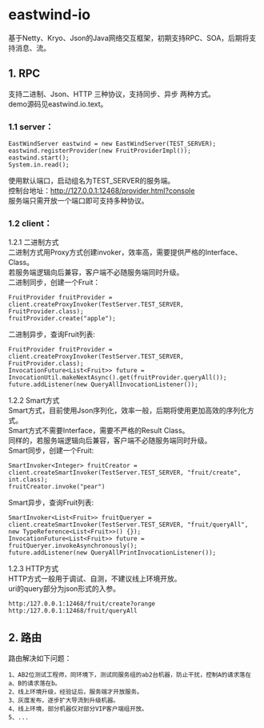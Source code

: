 # eastwind-io
基于Netty、Kryo、Json的Java网络交互框架，初期支持RPC、SOA，后期将支持消息、流。

## 1. RPC
支持二进制、Json、HTTP 三种协议，支持同步、异步 两种方式。<br/>
demo源码见eastwind.io.text。

### 1.1 server：
		
	EastWindServer eastwind = new EastWindServer(TEST_SERVER);
	eastwind.registerProvider(new FruitProviderImpl());
	eastwind.start();
	System.in.read();
		
使用默认端口，启动组名为TEST_SERVER的服务端。<br/>
控制台地址：http://127.0.0.1:12468/provider.html?console<br/>
服务端只需开放一个端口即可支持多种协议。<br/>

### 1.2 client：
1.2.1 二进制方式<br/>
二进制方式用Proxy方式创建invoker，效率高，需要提供严格的Interface、Class。<br/>
若服务端逻辑向后兼容，客户端不必随服务端同时升级。<br/>
二进制同步，创建一个Fruit：

	FruitProvider fruitProvider = client.createProxyInvoker(TestServer.TEST_SERVER, FruitProvider.class);
	fruitProvider.create("apple");
	
二进制异步，查询Fruit列表:

	FruitProvider fruitProvider = client.createProxyInvoker(TestServer.TEST_SERVER, FruitProvider.class);
	InvocationFuture<List<Fruit>> future = InvocationUtil.makeNextAsync().get(fruitProvider.queryAll());
	future.addListener(new QueryAllInvocationListener());
		
1.2.2 Smart方式<br/>
Smart方式，目前使用Json序列化，效率一般，后期将使用更加高效的序列化方式。<br/>
Smart方式不需要Interface，需要不严格的Result Class。<br/>
同样的，若服务端逻辑向后兼容，客户端不必随服务端同时升级。<br/>
Smart同步，创建一个Fruit:

	SmartInvoker<Integer> fruitCreator = client.createSmartInvoker(TestServer.TEST_SERVER, "fruit/create", int.class);
	fruitCreator.invoke("pear")
	
Smart异步，查询Fruit列表:

	SmartInvoker<List<Fruit>> fruitQueryer = client.createSmartInvoker(TestServer.TEST_SERVER, "fruit/queryAll", new TypeReference<List<Fruit>>() {});
	InvocationFuture<List<Fruit>> future = fruitQueryer.invokeAsynchronously();
	future.addListener(new QueryAllPrintInvocationListener());
		
1.2.3 HTTP方式<br/>
HTTP方式一般用于调试、自测，不建议线上环境开放。<br/>
uri的query部分为json形式的入参。
	
	http:/127.0.0.1:12468/fruit/create?orange
	http:/127.0.0.1:12468/fruit/queryAll
	
## 2. 路由
路由解决如下问题：
	
	1、AB2位测试工程师，同环境下，测试同服务组的ab2台机器，防止干扰，控制A的请求落在a、B的请求落在b。
	2、线上环境升级，经验证后，服务端才开放服务。
	3、灰度发布，逐步扩大导流到升级机器。
	4、线上环境，部分机器仅对部分VIP客户端组开放。
	5、...
